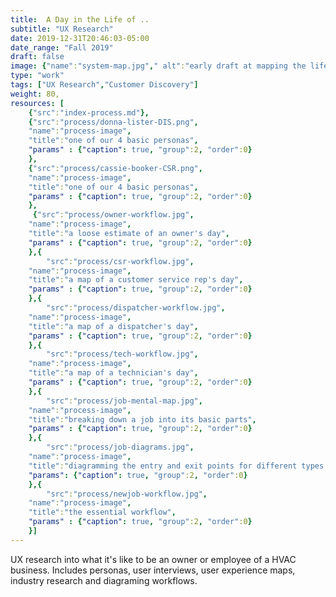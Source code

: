 ```yaml
---
title:  A Day in the Life of ..
subtitle: "UX Research"
date: 2019-12-31T20:46:03-05:00
date_range: "Fall 2019"
draft: false
image: {"name":"system-map.jpg"," alt":"early draft at mapping the lifecycle of an HVAC service job"}
type: "work"
tags: ["UX Research","Customer Discovery"]
weight: 80,
resources: [
    {"src":"index-process.md"},
    {"src":"process/donna-lister-DIS.png",
    "name":"process-image",
    "title":"one of our 4 basic personas",
    "params" : {"caption": true, "group":2, "order":0}
    },
    {"src":"process/cassie-booker-CSR.png",
    "name":"process-image",
    "title":"one of our 4 basic personas",
    "params" : {"caption": true, "group":2, "order":0}
    },
     {"src":"process/owner-workflow.jpg",
    "name":"process-image",
    "title":"a loose estimate of an owner's day",
    "params" : {"caption": true, "group":2, "order":0}
    },{
        "src":"process/csr-workflow.jpg",
    "name":"process-image",
    "title":"a map of a customer service rep's day",
    "params" : {"caption": true, "group":2, "order":0}
    },{
        "src":"process/dispatcher-workflow.jpg",
    "name":"process-image",
    "title":"a map of a dispatcher's day",
    "params" : {"caption": true, "group":2, "order":0}
    },{
        "src":"process/tech-workflow.jpg",
    "name":"process-image",
    "title":"a map of a technician's day",
    "params" : {"caption": true, "group":2, "order":0}
    },{
        "src":"process/job-mental-map.jpg",
    "name":"process-image",
    "title":"breaking down a job into its basic parts",
    "params" : {"caption": true, "group":2, "order":0}
    },{
        "src":"process/job-diagrams.jpg",
    "name":"process-image",
    "title":"diagramming the entry and exit points for different types of jobs",
    "params": {"caption": true, "group":2, "order":0}
    },{
        "src":"process/newjob-workflow.jpg",
    "name":"process-image",
    "title":"the essential workflow",
    "params" : {"caption": true, "group":2, "order":0}
    }]
---
```

UX research into what it's like to be an owner or employee of a HVAC business. Includes personas, user interviews, user experience maps, industry research and diagraming workflows.